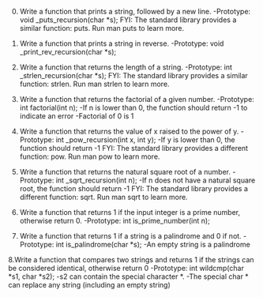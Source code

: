 0. Write a function that prints a string, followed by a new line.
-Prototype: void _puts_recursion(char *s);
FYI: The standard library provides a similar function: puts. Run man puts to learn more.

1. Write a function that prints a string in reverse.
-Prototype: void _print_rev_recursion(char *s);

2. Write a function that returns the length of a string.
-Prototype: int _strlen_recursion(char *s);
FYI: The standard library provides a similar function: strlen. Run man strlen to learn more.

3. Write a function that returns the factorial of a given number.
-Prototype: int factorial(int n);
-If n is lower than 0, the function should return -1 to indicate an error
-Factorial of 0 is 1

4. Write a function that returns the value of x raised to the power of y.
-Prototype: int _pow_recursion(int x, int y);
-If y is lower than 0, the function should return -1
FYI: The standard library provides a different function: pow. Run man pow to learn more.

5. Write a function that returns the natural square root of a number.
-Prototype: int _sqrt_recursion(int n);
-If n does not have a natural square root, the function should return -1
FYI: The standard library provides a different function: sqrt. Run man sqrt to learn more.

6. Write a function that returns 1 if the input integer is a prime number, otherwise return 0.
-Prototype: int is_prime_number(int n);

7. Write a function that returns 1 if a string is a palindrome and 0 if not.
-Prototype: int is_palindrome(char *s);
-An empty string is a palindrome

8.Write a function that compares two strings and returns 1 if the strings can be considered identical, otherwise return 0
-Prototype: int wildcmp(char *s1, char *s2);
-s2 can contain the special character *.
-The special char * can replace any string (including an empty string)
